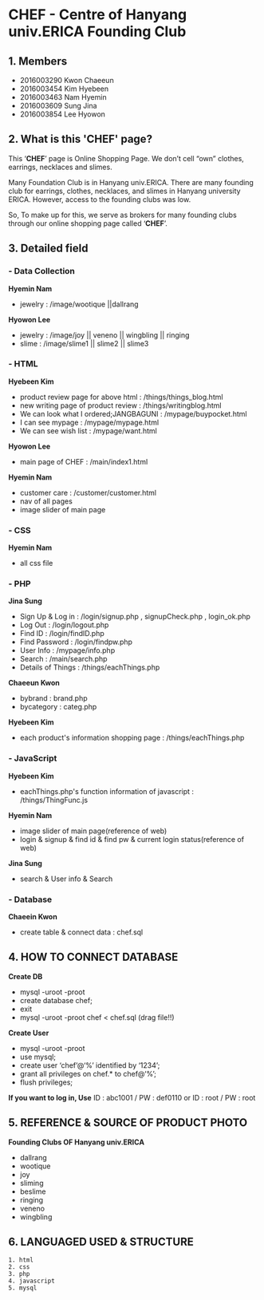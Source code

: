 # CHEF - Centre of Hanyang univ.ERICA Founding Club

## 1. Members
+ 2016003290 Kwon Chaeeun
+ 2016003454 Kim Hyebeen
+ 2016003463 Nam Hyemin
+ 2016003609 Sung Jina
+ 2016003854 Lee Hyowon

## 2. What is this 'CHEF' page?
<p> This ‘<strong>CHEF</strong>’ page is Online Shopping Page.
We don’t cell “own” clothes, earrings, necklaces and slimes.</p>
<p> Many Foundation Club is in Hanyang univ.ERICA.
There are many founding club for earrings, clothes, necklaces, and slimes in Hanyang university ERICA. However, access to the founding clubs was low.</p>
<p> So, To make up for this, we serve as brokers for many founding clubs through our online shopping page called ‘<strong>CHEF</strong>’.</p>

## 3. Detailed field

### - Data Collection
**Hyemin Nam**
  * jewelry : /image/wootique ||dallrang

**Hyowon Lee**
  * jewelry : /image/joy || veneno || wingbling || ringing
  * slime : /image/slime1 || slime2 || slime3
  

### - HTML
**Hyebeen Kim**
  * product review page for above html : /things/things_blog.html
  * new writing page of product review : /things/writingblog.html
  * We can look what I ordered;JANGBAGUNI : /mypage/buypocket.html
  * I can see mypage : /mypage/mypage.html
  * We can see wish list : /mypage/want.html

**Hyowon Lee**
  * main page of CHEF : /main/index1.html
  
**Hyemin Nam**
* customer care : /customer/customer.html
* nav of all pages
* image slider of main page

### - CSS
**Hyemin Nam**
* all css file

### - PHP
**Jina Sung**
  * Sign Up & Log in : /login/signup.php , signupCheck.php , login_ok.php
  * Log Out : /login/logout.php
  * Find ID : /login/findID.php
  * Find Password : /login/findpw.php
  * User Info : /mypage/info.php
  * Search : /main/search.php
  * Details of Things : /things/eachThings.php

**Chaeeun Kwon**
  * bybrand : brand.php
  * bycategory : categ.php

**Hyebeen Kim**
  * each product's information shopping page : /things/eachThings.php

### - JavaScript
**Hyebeen Kim**
  * eachThings.php's function information of javascript : /things/ThingFunc.js
  
**Hyemin Nam**
* image slider of main page(reference of web)
* login & signup & find id & find pw & current login status(reference of web)

**Jina Sung**
* search & User info & Search

### - Database
**Chaeein Kwon**
  * create table & connect data : chef.sql

## 4. HOW TO CONNECT DATABASE
**Create DB**
  * mysql -uroot -proot
  * create database chef;
  * exit
  * mysql -uroot -proot  chef < chef.sql (drag file!!)

**Create User**
  * mysql -uroot -proot
  * use mysql;
  * create user ‘chef’@‘%’ identified by ‘1234’;
  * grant all privileges on chef.* to chef@‘%’;
  * flush privileges;

**If you want to log in, Use**
ID : abc1001 / PW : def0110  or  ID : root / PW : root

## 5. REFERENCE & SOURCE OF PRODUCT PHOTO
**Founding Clubs OF Hanyang univ.ERICA**
  * dallrang
  * wootique
  * joy
  * sliming
  * beslime
  * ringing
  * veneno
  * wingbling

## 6. LANGUAGED USED & STRUCTURE
    1. html
    2. css
    3. php
    4. javascript
    5. mysql
